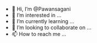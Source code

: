 - 👋 Hi, I’m @Pawansagani
- 👀 I’m interested in ...
- 🌱 I’m currently learning ...
- 💞️ I’m looking to collaborate on ...
- 📫 How to reach me ...

<!---
Pawansagani/Pawansagani is a ✨ special ✨ repository because its `README.md` (this file) appears on your GitHub profile.
You can click the Preview link to take a look at your changes.
--->
